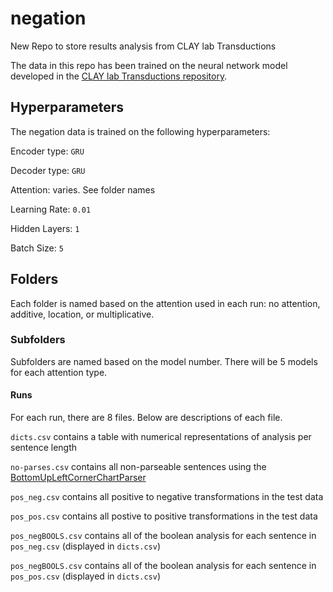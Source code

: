 # negation
New Repo to store results analysis from CLAY lab Transductions

The data in this repo has been trained on the neural network model developed in the [CLAY lab Transductions repository](https://github.com/clay-lab/transductions).

## Hyperparameters

The negation data is trained on the following hyperparameters:

Encoder type: `` GRU ``

Decoder type: `` GRU ``

Attention: varies. See folder names

Learning Rate: `` 0.01 ``

Hidden Layers: `` 1 ``

Batch Size: `` 5 ``

## Folders
Each folder is named based on the attention used in each run: no attention, additive, location, or multiplicative.

### Subfolders
Subfolders are named based on the model number. There will be 5 models for each attention type.

#### Runs
For each run, there are 8 files. Below are descriptions of each file.

``dicts.csv`` contains a table with numerical representations of analysis per sentence length

``no-parses.csv`` contains all non-parseable sentences using the [BottomUpLeftCornerChartParser](https://www.nltk.org/_modules/nltk/parse/chart.html)

``pos_neg.csv`` contains all positive to negative transformations in the test data

``pos_pos.csv`` contains all postive to positive transformations in the test data

``pos_negBOOLS.csv`` contains all of the boolean analysis for each sentence in ``pos_neg.csv`` (displayed in ``dicts.csv``)

``pos_negBOOLS.csv`` contains all of the boolean analysis for each sentence in ``pos_pos.csv`` (displayed in ``dicts.csv``)

